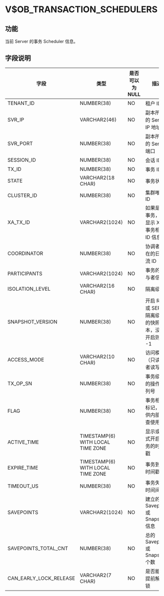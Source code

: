 # V$OB_TRANSACTION_SCHEDULERS

## 功能

当前 Server 的事务 Scheduler 信息。

## 字段说明

| **字段** | **类型** | **是否可以为 NULL** | **描述** |
| --- | --- | --- | --- |
| TENANT_ID | NUMBER(38) | NO | 租户 ID |
| SVR_IP | VARCHAR2(46) | NO | 副本所在的 Server IP 地址 |
| SVR_PORT | NUMBER(38) | NO | 副本所在的 Server 端口 |
| SESSION_ID | NUMBER(38) | NO | 会话 ID |
| TX_ID | NUMBER(38) | NO | 事务 ID |
| STATE | VARCHAR2(18 CHAR) | NO | 事务状态 |
| CLUSTER_ID | NUMBER(38) | NO | 集群唯一 ID |
| XA_TX_ID | VARCHAR2(1024) | NO | 如果是 XA 事务，则显示 XA 事务相关 ID 信息 |
| COORDINATOR | NUMBER(38) | NO | 协调者所在的日志流 ID |
| PARTICIPANTS | VARCHAR2(1024) | NO | 事务的参与者信息 |
| ISOLATION_LEVEL | VARCHAR2(16 CHAR) | NO | 隔离级别 |
| SNAPSHOT_VERSION | NUMBER(38) | NO | 开启 RR  或 SERIAL 隔离级别的快照版本，没有开启则为 -1 |
| ACCESS_MODE | VARCHAR2(10 CHAR) | NO | 访问模式（只读或者读写） |
| TX_OP_SN | NUMBER(38) | NO | 事务级别的操作序列号 |
| FLAG | NUMBER(38) | NO | 事务相关标记，仅供内部排查使用 |
| ACTIVE_TIME | TIMESTAMP(6) WITH LOCAL TIME ZONE | NO | 显示或隐式开启事务的时间戳 |
| EXPIRE_TIME | TIMESTAMP(6) WITH LOCAL TIME ZONE | NO | 事务到期时间戳 |
| TIMEOUT_US | NUMBER(38) | NO | 事务失效时间间隔 |
| SAVEPOINTS | VARCHAR2(1024) | NO | 建立的 Savepoint 或 Snapshot 信息 |
| SAVEPOINTS_TOTAL_CNT | NUMBER(38) | NO | 总的 Savepoint 或 Snapshot 个数 |
| CAN_EARLY_LOCK_RELEASE | VARCHAR2(7 CHAR) | NO | 是否能够提前解行锁 |
